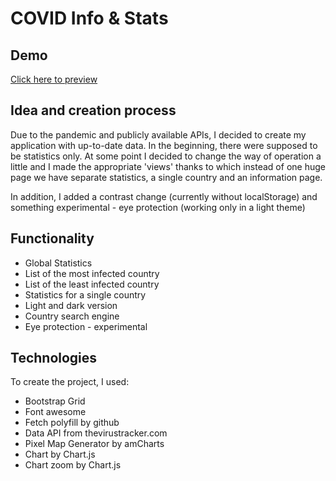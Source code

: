 # COVID Info & Stats

## Demo
[Click here to preview](https://github.com/Mativve/covid-info-and-stats)

## Idea and creation process
Due to the pandemic and publicly available APIs, I decided to create my application with up-to-date data. In the beginning, there were supposed to be statistics only. At some point I decided to change the way of operation a little and I made the appropriate 'views' thanks to which instead of one huge page we have separate statistics, a single country and an information page.

In addition, I added a contrast change (currently without localStorage) and something experimental - eye protection (working only in a light theme)

## Functionality
* Global Statistics
* List of the most infected country
* List of the least infected country
* Statistics for a single country
* Light and dark version
* Country search engine
* Eye protection - experimental

## Technologies
To create the project, I used:
* Bootstrap Grid
* Font awesome
* Fetch polyfill by github
* Data API from thevirustracker.com
* Pixel Map Generator by amCharts
* Chart by Chart.js
* Chart zoom by Chart.js
